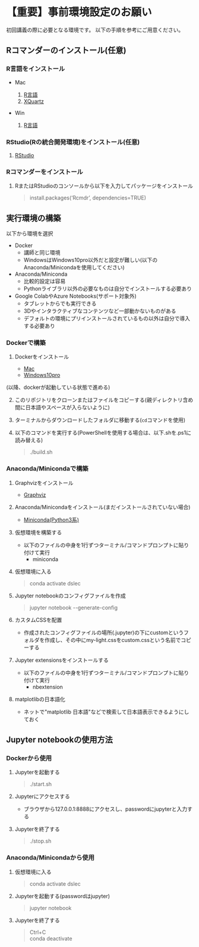 # 【重要】事前環境設定のお願い

初回講義の際に必要となる環境です。
以下の手順を参考にご用意ください。

## Rコマンダーのインストール(任意)

### R言語をインストール

- Mac
   1. [R言語](https://cran.r-project.org/bin/macosx/)
   2. [XQuartz](https://www.xquartz.org/)

- Win
   1. [R言語](https://cran.r-project.org/bin/windows/)

### RStudio(Rの統合開発環境)をインストール(任意)

1. [RStudio](https://www.rstudio.com/products/rstudio/download/#download)

### Rコマンダーをインストール

1. RまたはRStudioのコンソールから以下を入力してパッケージをインストール
   > install.packages(‘Rcmdr’, dependencies=TRUE)

## 実行環境の構築

以下から環境を選択

- Docker
  - 講師と同じ環境
  - WindowsはWindows10pro以外だと設定が難しい(以下のAnaconda/Minicondaを使用してください)
- Anaconda/Miniconda
  - 比較的設定は容易
  - Pythonライブラリ以外の必要なものは自分でインストールする必要あり
- Google ColabやAzure Notebooks(サポート対象外)
  - タブレットからでも実行できる
  - 3Dやインタラクティブなコンテンツなど一部動かないものがある
  - デフォルトの環境にプリインストールされているもの以外は自分で導入する必要あり

### Dockerで構築

1. Dockerをインストール

   - [Mac](https://store.docker.com/editions/community/docker-ce-desktop-mac)
   - [Windows10pro](https://store.docker.com/editions/community/docker-ce-desktop-windows)

(以降、dockerが起動している状態で進める)

2. このリポジトリをクローンまたはファイルをコピーする(親ディレクトリ含め間に日本語やスペースが入らないように)

3. ターミナルからダウンロードしたフォルダに移動する(`cd`コマンドを使用)

4. 以下のコマンドを実行する(PowerShellを使用する場合は、以下.shを.ps1に読み替える)

   > ./build.sh

### Anaconda/Minicondaで構築

1. Graphvizをインストール

   - [Graphviz](http://www.graphviz.org/download/)

2. Anaconda/Minicondaをインストール(まだインストールされていない場合)

   - [Miniconda(Python3系)](https://conda.io/miniconda.html)

3. 仮想環境を構築する

   - 以下のファイルの中身を1行ずつターミナル/コマンドプロンプトに貼り付けて実行
     - miniconda

4. 仮想環境に入る

   > conda activate dslec

5. Jupyter notebookのコンフィグファイルを作成

   > jupyter notebook --generate-config

6. カスタムCSSを配置

   - 作成されたコンフィグファイルの場所(.jupyter)の下にcustomというフォルダを作成し、その中にmy-light.cssをcustom.cssという名前でコピーする

7. Jupyter extensionsをインストールする

   - 以下のファイルの中身を1行ずつターミナル/コマンドプロンプトに貼り付けて実行
     - nbextension

8. matplotlibの日本語化

   - ネットで"matplotlib 日本語"などで検索して日本語表示できるようにしておく

## Jupyter notebookの使用方法

### Dockerから使用

1. Jupyterを起動する

   > ./start.sh

2. Jupyterにアクセスする

   - ブラウザから127.0.0.1:8888にアクセスし、passwordにjupyterと入力する

3. Jupyterを終了する

   > ./stop.sh

### Anaconda/Minicondaから使用

1. 仮想環境に入る

   > conda activate dslec

2. Jupyterを起動する(passwordはjupyter)

   > jupyter notebook

3. Jupyterを終了する

   > Ctrl+C  
   > conda deactivate

